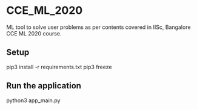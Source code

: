 # CCE_ML_2020

ML tool to solve user problems as per contents covered in IISc, Bangalore CCE ML 2020 course.

## Setup

pip3 install -r requirements.txt
pip3 freeze

## Run the application

python3 app_main.py
